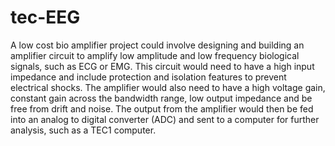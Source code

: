 # tec-EEG

A low cost bio amplifier project could involve designing and building an amplifier circuit to amplify low amplitude and low frequency biological signals, such as ECG or EMG. This circuit would need to have a high input impedance and include protection and isolation features to prevent electrical shocks. The amplifier would also need to have a high voltage gain, constant gain across the bandwidth range, low output impedance and be free from drift and noise. The output from the amplifier would then be fed into an analog to digital converter (ADC) and sent to a computer for further analysis, such as a TEC1 computer.
